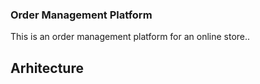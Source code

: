 ### Order Management Platform

This is an order management platform for an online store..

## Arhitecture